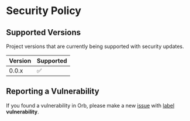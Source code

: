# Security Policy

## Supported Versions

Project versions that are currently being supported with security updates.

| Version | Supported          |
| ------- | ------------------ |
| 0.0.x   | :white_check_mark: |

## Reporting a Vulnerability

If you found a vulnerability in Orb, please make a new [issue](https://github.com/ezralazuardy/orb/issues) with [label](https://github.com/ezralazuardy/orb/labels) **vulnerability**.
